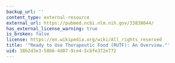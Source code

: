 ```yaml
---
backup_url: ''
content_type: external-resource
external_url: https://pubmed.ncbi.nlm.nih.gov/33838044/
has_external_license_warning: true
is_broken: false
license: https://en.wikipedia.org/wiki/All_rights_reserved
title: '"Ready to Use Therapeutic Food (RUTF): An Overview."'
uid: 38b2d3e3-58b6-4d87-9ce4-5cbfe372e772
---
```

